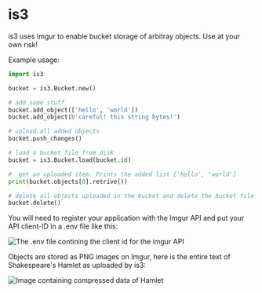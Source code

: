 # is3

is3 uses imgur to enable bucket storage of arbitray objects. Use at your own risk!

Example usage:
```py
import is3

bucket = is3.Bucket.new()

# add some stuff
bucket.add_object(['hello', 'world'])
bucket.add_object(b'careful! this string bytes!')

# upload all added objects
bucket.push_changes()

# load a bucket file from disk
bucket = is3.Bucket.load(bucket.id)

#  get an uploaded item. Prints the added list ['hello', 'world']
print(bucket.objects[0].retrive())

# delete all objects uploaded in the bucket and delete the bucket file
bucket.delete()
```

You will need to register your application with the Imgur API and put your API client-ID in a .env file like this:

![The .env file contining the client id for the imgur API](https://i.imgur.com/McS1hQp.png)

Objects are stored as PNG images on Imgur, here is the entire text of Shakespeare's Hamlet as uploaded by is3:

![Image containing compressed data of Hamlet](https://i.imgur.com/yEUUVLE.png)
